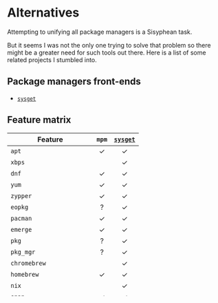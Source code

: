 # Alternatives

Attempting to unifying all package managers is a Sisyphean task.

But it seems I was not the only one trying to solve that problem so there might be a greater need
for such tools out there. Here is a list of some related projects I stumbled into.

## Package managers front-ends

- [`sysget`](https://github.com/emilengler/sysget)

## Feature matrix

| Feature |`mpm` | [`sysget`](https://github.com/emilengler/sysget) |
| --------| :----:| :----:|
| `apt` | ✓ |✓ |
| `xbps`|  |✓ |
| `dnf`| ✓ |✓ |
| `yum`| ✓ |✓ |
| `zypper`| ✓ |✓ |
| `eopkg`| ? |✓ |
| `pacman`| ✓ |✓ |
| `emerge`| ✓ |✓ |
| `pkg`| ? |✓ |
| `pkg_mgr`| ? |✓ |
| `chromebrew`|  |✓ |
| `homebrew`| ✓ |✓ |
| `nix`|  |✓ |
| `snap`| ✓ |✓ |
| `npm`| ✓ |✓ |
| `flatpak`| ✓ |✓ |
| `slapt-get`|  |✓ |
| `pip`| ✓ |✓ |
| `GNU guix`|  |✓ |
| `Ruby gems`| ✓ |✓ |
| `MacPorts`|  |✓ |
| List installed packages | ✓ |✓ |
| List outdated packages| ✓ |✓ |
| Search packages| ✓ |✓ |
| Install a package| ✓ |✓ |
| Remove a package|  |✓ |
| Upgrade single package| ✓ |✓ |
| Upgrade all packages| ✓ |✓ |
| Sync| ✓ |✓ |
| Cleanup| ✓ |✓ |
